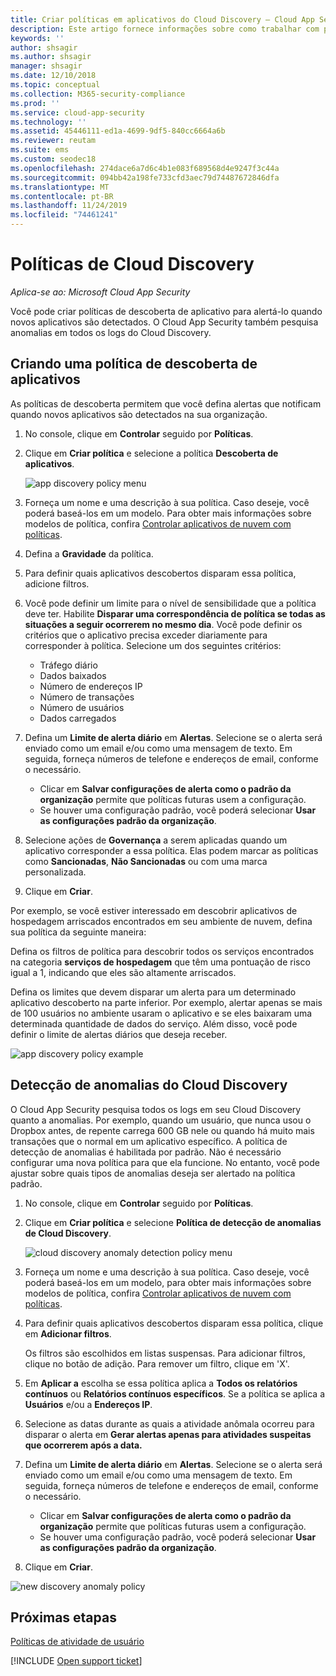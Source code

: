 ```yaml
---
title: Criar políticas em aplicativos do Cloud Discovery – Cloud App Security | Microsoft Docs
description: Este artigo fornece informações sobre como trabalhar com políticas do Cloud Discovery.
keywords: ''
author: shsagir
ms.author: shsagir
manager: shsagir
ms.date: 12/10/2018
ms.topic: conceptual
ms.collection: M365-security-compliance
ms.prod: ''
ms.service: cloud-app-security
ms.technology: ''
ms.assetid: 45446111-ed1a-4699-9df5-840cc6664a6b
ms.reviewer: reutam
ms.suite: ems
ms.custom: seodec18
ms.openlocfilehash: 274dace6a7d6c4b1e083f689568d4e9247f3c44a
ms.sourcegitcommit: 094bb42a198fe733cfd3aec79d74487672846dfa
ms.translationtype: MT
ms.contentlocale: pt-BR
ms.lasthandoff: 11/24/2019
ms.locfileid: "74461241"
---
```

# <a name="cloud-discovery-policies"></a>Políticas de Cloud Discovery

*Aplica-se ao: Microsoft Cloud App Security*

Você pode criar políticas de descoberta de aplicativo para alertá-lo quando novos aplicativos são detectados. O Cloud App Security também pesquisa anomalias em todos os logs do Cloud Discovery. 

## <a name="creating-an-app-discovery-policy"></a>Criando uma política de descoberta de aplicativos  
As políticas de descoberta permitem que você defina alertas que notificam quando novos aplicativos são detectados na sua organização.  
  
1. No console, clique em **Controlar** seguido por **Políticas**.  
  
2. Clique em **Criar política** e selecione a política **Descoberta de aplicativos**.  
  
     ![app discovery policy menu](./media/app-discovery-policy-menu.png "menu de política de descoberta de aplicativo")  
  
3. Forneça um nome e uma descrição à sua política. Caso deseje, você poderá baseá-los em um modelo. Para obter mais informações sobre modelos de política, confira [Controlar aplicativos de nuvem com políticas](control-cloud-apps-with-policies.md).  
  
4. Defina a **Gravidade** da política.

5. Para definir quais aplicativos descobertos disparam essa política, adicione filtros.  
  
6. Você pode definir um limite para o nível de sensibilidade que a política deve ter. Habilite **Disparar uma correspondência de política se todas as situações a seguir ocorrerem no mesmo dia**. Você pode definir os critérios que o aplicativo precisa exceder diariamente para corresponder à política. Selecione um dos seguintes critérios: 
     - Tráfego diário
     - Dados baixados
     - Número de endereços IP
     - Número de transações
     - Número de usuários
     - Dados carregados

  
7. Defina um **Limite de alerta diário** em **Alertas**. Selecione se o alerta será enviado como um email e/ou como uma mensagem de texto. Em seguida, forneça números de telefone e endereços de email, conforme o necessário.
     - Clicar em **Salvar configurações de alerta como o padrão da organização** permite que políticas futuras usem a configuração.
     - Se houver uma configuração padrão, você poderá selecionar **Usar as configurações padrão da organização**.
  
8. Selecione ações de **Governança** a serem aplicadas quando um aplicativo corresponder a essa política. Elas podem marcar as políticas como **Sancionadas**, **Não Sancionadas** ou com uma marca personalizada. 

9. Clique em **Criar**.  
  
Por exemplo, se você estiver interessado em descobrir aplicativos de hospedagem arriscados encontrados em seu ambiente de nuvem, defina sua política da seguinte maneira:  
  
Defina os filtros de política para descobrir todos os serviços encontrados na categoria **serviços de hospedagem** que têm uma pontuação de risco igual a 1, indicando que eles são altamente arriscados.

 Defina os limites que devem disparar um alerta para um determinado aplicativo descoberto na parte inferior. Por exemplo, alertar apenas se mais de 100 usuários no ambiente usaram o aplicativo e se eles baixaram uma determinada quantidade de dados do serviço.
Além disso, você pode definir o limite de alertas diários que deseja receber.  
  
![app discovery policy example](./media/app-discovery-policy-example.png "exemplo de política de descoberta de aplicativo")  
  
## <a name="cloud-discovery-anomaly-detection"></a>Detecção de anomalias do Cloud Discovery

O Cloud App Security pesquisa todos os logs em seu Cloud Discovery quanto a anomalias. Por exemplo, quando um usuário, que nunca usou o Dropbox antes, de repente carrega 600 GB nele ou quando há muito mais transações que o normal em um aplicativo específico. A política de detecção de anomalias é habilitada por padrão. Não é necessário configurar uma nova política para que ela funcione. No entanto, você pode ajustar sobre quais tipos de anomalias deseja ser alertado na política padrão.  
  
1. No console, clique em **Controlar** seguido por **Políticas**.  
  
2. Clique em **Criar política** e selecione **Política de detecção de anomalias de Cloud Discovery**.  
  
     ![cloud discovery anomaly detection policy menu](./media/cloud-discovery-anomaly-detection-policy-menu.png "menu de política de detecção de anomalias do Cloud Discovery")  
  
3. Forneça um nome e uma descrição à sua política. Caso deseje, você poderá baseá-los em um modelo, para obter mais informações sobre modelos de política, confira [Controlar aplicativos de nuvem com políticas](control-cloud-apps-with-policies.md).  
  
4. Para definir quais aplicativos descobertos disparam essa política, clique em **Adicionar filtros**.  
  
     Os filtros são escolhidos em listas suspensas. Para adicionar filtros, clique no botão de adição. Para remover um filtro, clique em 'X'. 
  
5. Em **Aplicar a** escolha se essa política aplica a **Todos os relatórios contínuos** ou **Relatórios contínuos específicos**. Se a política se aplica a **Usuários** e/ou a **Endereços IP**.  
  
6. Selecione as datas durante as quais a atividade anômala ocorreu para disparar o alerta em **Gerar alertas apenas para atividades suspeitas que ocorrerem após a data.**  
  
7. Defina um **Limite de alerta diário** em **Alertas**. Selecione se o alerta será enviado como um email e/ou como uma mensagem de texto. Em seguida, forneça números de telefone e endereços de email, conforme o necessário.
     - Clicar em **Salvar configurações de alerta como o padrão da organização** permite que políticas futuras usem a configuração.
     - Se houver uma configuração padrão, você poderá selecionar **Usar as configurações padrão da organização**.
  
8. Clique em **Criar**.  
  
![new discovery anomaly policy](./media/new-discovery-anomaly-policy.png "nova política de descoberta de anomalias")  
  
## <a name="next-steps"></a>Próximas etapas 
[Políticas de atividade de usuário](user-activity-policies.md)   

[!INCLUDE [Open support ticket](includes/support.md)]  
  
  
